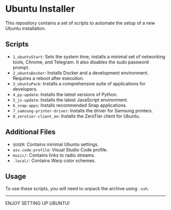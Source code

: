 # Ubuntu Installer

This repository contains a set of scripts to automate the setup of a new Ubuntu installation.

## Scripts

*   `1_ubuntuStart`: Sets the system time, installs a minimal set of networking tools, Chrome, and Telegram. It also disables the sudo password prompt.
*   `2_ubuntuDocker`: Installs Docker and a development environment. Requires a reboot after execution.
*   `3_ubuntuPack`: Installs a comprehensive suite of applications for developers.
*   `4_py-update`: Installs the latest versions of Python.
*   `5_js-update`: Installs the latest JavaScript environment.
*   `6_snap-apps`: Installs recommended Snap applications.
*   `7_samsung-printer-driver`: Installs the driver for Samsung printers.
*   `8_zerotier-client_en`: Installs the ZeroTier client for Ubuntu.

## Additional Files

*   `$USER`: Contains minimal Ubuntu settings.
*   `asv.code-profile`: Visual Studio Code profile.
*   `music/`: Contains links to radio streams.
*   `.local/`: Contains Warp color schemes.

## Usage

To use these scripts, you will need to unpack the archive using `-ssh`.

---

ENJOY SETTING UP UBUNTU!
